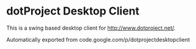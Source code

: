 # dotProject Desktop Client

This is a swing based desktop client for http://www.dotproject.net/. 

Automatically exported from code.google.com/p/dotprojectdesktopclient
